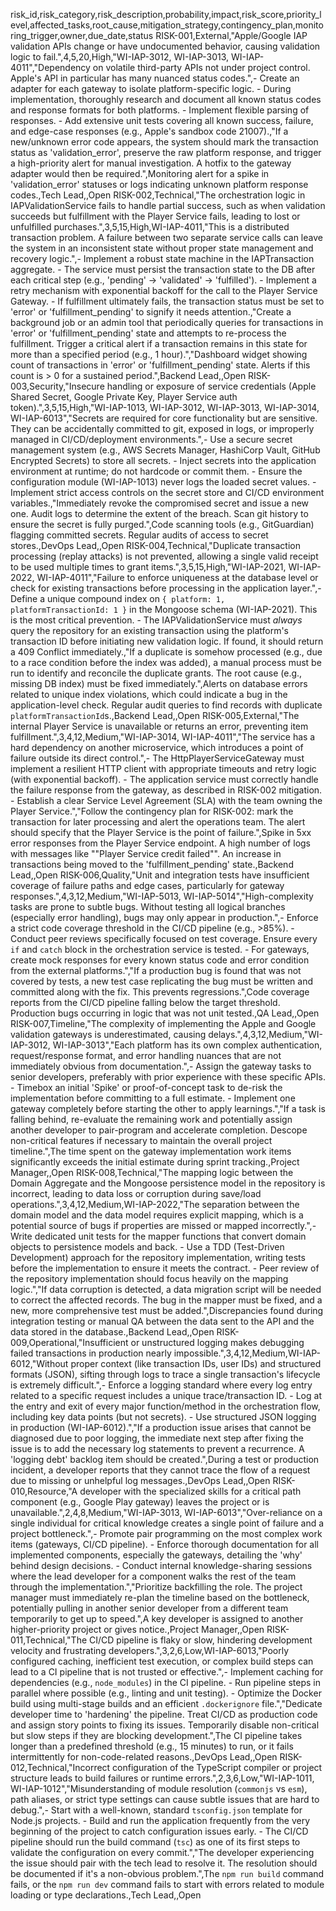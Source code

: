 risk_id,risk_category,risk_description,probability,impact,risk_score,priority_level,affected_tasks,root_cause,mitigation_strategy,contingency_plan,monitoring_trigger,owner,due_date,status
RISK-001,External,"Apple/Google IAP validation APIs change or have undocumented behavior, causing validation logic to fail.",4,5,20,High,"WI-IAP-3012, WI-IAP-3013, WI-IAP-4011","Dependency on volatile third-party APIs not under project control. Apple's API in particular has many nuanced status codes.",- Create an adapter for each gateway to isolate platform-specific logic. - During implementation, thoroughly research and document all known status codes and response formats for both platforms. - Implement flexible parsing of responses. - Add extensive unit tests covering all known success, failure, and edge-case responses (e.g., Apple's sandbox code 21007).,"If a new/unknown error code appears, the system should mark the transaction status as 'validation_error', preserve the raw platform response, and trigger a high-priority alert for manual investigation. A hotfix to the gateway adapter would then be required.",Monitoring alert for a spike in 'validation_error' statuses or logs indicating unknown platform response codes.,Tech Lead,,Open
RISK-002,Technical,"The orchestration logic in IAPValidationService fails to handle partial success, such as when validation succeeds but fulfillment with the Player Service fails, leading to lost or unfulfilled purchases.",3,5,15,High,WI-IAP-4011,"This is a distributed transaction problem. A failure between two separate service calls can leave the system in an inconsistent state without proper state management and recovery logic.",- Implement a robust state machine in the IAPTransaction aggregate. - The service must persist the transaction state to the DB after each critical step (e.g., 'pending' -> 'validated' -> 'fulfilled'). - Implement a retry mechanism with exponential backoff for the call to the Player Service Gateway. - If fulfillment ultimately fails, the transaction status must be set to 'error' or 'fulfillment_pending' to signify it needs attention.,"Create a background job or an admin tool that periodically queries for transactions in 'error' or 'fulfillment_pending' state and attempts to re-process the fulfillment. Trigger a critical alert if a transaction remains in this state for more than a specified period (e.g., 1 hour).","Dashboard widget showing count of transactions in 'error' or 'fulfillment_pending' state. Alerts if this count is > 0 for a sustained period.",Backend Lead,,Open
RISK-003,Security,"Insecure handling or exposure of service credentials (Apple Shared Secret, Google Private Key, Player Service auth token).",3,5,15,High,"WI-IAP-1013, WI-IAP-3012, WI-IAP-3013, WI-IAP-3014, WI-IAP-6013","Secrets are required for core functionality but are sensitive. They can be accidentally committed to git, exposed in logs, or improperly managed in CI/CD/deployment environments.",- Use a secure secret management system (e.g., AWS Secrets Manager, HashiCorp Vault, GitHub Encrypted Secrets) to store all secrets. - Inject secrets into the application environment at runtime; do not hardcode or commit them. - Ensure the configuration module (WI-IAP-1013) never logs the loaded secret values. - Implement strict access controls on the secret store and CI/CD environment variables.,"Immediately revoke the compromised secret and issue a new one. Audit logs to determine the extent of the breach. Scan git history to ensure the secret is fully purged.",Code scanning tools (e.g., GitGuardian) flagging committed secrets. Regular audits of access to secret stores.,DevOps Lead,,Open
RISK-004,Technical,"Duplicate transaction processing (replay attacks) is not prevented, allowing a single valid receipt to be used multiple times to grant items.",3,5,15,High,"WI-IAP-2021, WI-IAP-2022, WI-IAP-4011","Failure to enforce uniqueness at the database level or check for existing transactions before processing in the application layer.",- Define a unique compound index on `{ platform: 1, platformTransactionId: 1 }` in the Mongoose schema (WI-IAP-2021). This is the most critical prevention. - The IAPValidationService must *always* query the repository for an existing transaction using the platform's transaction ID before initiating new validation logic. If found, it should return a 409 Conflict immediately.,"If a duplicate is somehow processed (e.g., due to a race condition before the index was added), a manual process must be run to identify and reconcile the duplicate grants. The root cause (e.g., missing DB index) must be fixed immediately.",Alerts on database errors related to unique index violations, which could indicate a bug in the application-level check. Regular audit queries to find records with duplicate `platformTransactionId`s.,Backend Lead,,Open
RISK-005,External,"The internal Player Service is unavailable or returns an error, preventing item fulfillment.",3,4,12,Medium,"WI-IAP-3014, WI-IAP-4011","The service has a hard dependency on another microservice, which introduces a point of failure outside its direct control.",- The HttpPlayerServiceGateway must implement a resilient HTTP client with appropriate timeouts and retry logic (with exponential backoff). - The application service must correctly handle the failure response from the gateway, as described in RISK-002 mitigation. - Establish a clear Service Level Agreement (SLA) with the team owning the Player Service.","Follow the contingency plan for RISK-002: mark the transaction for later processing and alert the operations team. The alert should specify that the Player Service is the point of failure.",Spike in 5xx error responses from the Player Service endpoint. A high number of logs with messages like ""Player Service credit failed"". An increase in transactions being moved to the 'fulfillment_pending' state.,Backend Lead,,Open
RISK-006,Quality,"Unit and integration tests have insufficient coverage of failure paths and edge cases, particularly for gateway responses.",4,3,12,Medium,"WI-IAP-5013, WI-IAP-5014","High-complexity tasks are prone to subtle bugs. Without testing all logical branches (especially error handling), bugs may only appear in production.",- Enforce a strict code coverage threshold in the CI/CD pipeline (e.g., >85%). - Conduct peer reviews specifically focused on test coverage. Ensure every `if` and `catch` block in the orchestration service is tested. - For gateways, create mock responses for every known status code and error condition from the external platforms.","If a production bug is found that was not covered by tests, a new test case replicating the bug must be written and committed along with the fix. This prevents regressions.",Code coverage reports from the CI/CD pipeline falling below the target threshold. Production bugs occurring in logic that was not unit tested.,QA Lead,,Open
RISK-007,Timeline,"The complexity of implementing the Apple and Google validation gateways is underestimated, causing delays.",4,3,12,Medium,"WI-IAP-3012, WI-IAP-3013","Each platform has its own complex authentication, request/response format, and error handling nuances that are not immediately obvious from documentation.",- Assign the gateway tasks to senior developers, preferably with prior experience with these specific APIs. - Timebox an initial 'Spike' or proof-of-concept task to de-risk the implementation before committing to a full estimate. - Implement one gateway completely before starting the other to apply learnings.","If a task is falling behind, re-evaluate the remaining work and potentially assign another developer to pair-program and accelerate completion. Descope non-critical features if necessary to maintain the overall project timeline.",The time spent on the gateway implementation work items significantly exceeds the initial estimate during sprint tracking.,Project Manager,,Open
RISK-008,Technical,"The mapping logic between the Domain Aggregate and the Mongoose persistence model in the repository is incorrect, leading to data loss or corruption during save/load operations.",3,4,12,Medium,WI-IAP-2022,"The separation between the domain model and the data model requires explicit mapping, which is a potential source of bugs if properties are missed or mapped incorrectly.",- Write dedicated unit tests for the mapper functions that convert domain objects to persistence models and back. - Use a TDD (Test-Driven Development) approach for the repository implementation, writing tests before the implementation to ensure it meets the contract. - Peer review of the repository implementation should focus heavily on the mapping logic.","If data corruption is detected, a data migration script will be needed to correct the affected records. The bug in the mapper must be fixed, and a new, more comprehensive test must be added.",Discrepancies found during integration testing or manual QA between the data sent to the API and the data stored in the database.,Backend Lead,,Open
RISK-009,Operational,"Insufficient or unstructured logging makes debugging failed transactions in production nearly impossible.",3,4,12,Medium,WI-IAP-6012,"Without proper context (like transaction IDs, user IDs) and structured formats (JSON), sifting through logs to trace a single transaction's lifecycle is extremely difficult.",- Enforce a logging standard where every log entry related to a specific request includes a unique trace/transaction ID. - Log at the entry and exit of every major function/method in the orchestration flow, including key data points (but not secrets). - Use structured JSON logging in production (WI-IAP-6012).","If a production issue arises that cannot be diagnosed due to poor logging, the immediate next step after fixing the issue is to add the necessary log statements to prevent a recurrence. A 'logging debt' backlog item should be created.",During a test or production incident, a developer reports that they cannot trace the flow of a request due to missing or unhelpful log messages.,DevOps Lead,,Open
RISK-010,Resource,"A developer with the specialized skills for a critical path component (e.g., Google Play gateway) leaves the project or is unavailable.",2,4,8,Medium,"WI-IAP-3013, WI-IAP-6013","Over-reliance on a single individual for critical knowledge creates a single point of failure and a project bottleneck.",- Promote pair programming on the most complex work items (gateways, CI/CD pipeline). - Enforce thorough documentation for all implemented components, especially the gateways, detailing the 'why' behind design decisions. - Conduct internal knowledge-sharing sessions where the lead developer for a component walks the rest of the team through the implementation.","Prioritize backfilling the role. The project manager must immediately re-plan the timeline based on the bottleneck, potentially pulling in another senior developer from a different team temporarily to get up to speed.",A key developer is assigned to another higher-priority project or gives notice.,Project Manager,,Open
RISK-011,Technical,"The CI/CD pipeline is flaky or slow, hindering development velocity and frustrating developers.",3,2,6,Low,WI-IAP-6013,"Poorly configured caching, inefficient test execution, or complex build steps can lead to a CI pipeline that is not trusted or effective.",- Implement caching for dependencies (e.g., `node_modules`) in the CI pipeline. - Run pipeline steps in parallel where possible (e.g., linting and unit testing). - Optimize the Docker build using multi-stage builds and an efficient `.dockerignore` file.","Dedicate developer time to 'hardening' the pipeline. Treat CI/CD as production code and assign story points to fixing its issues. Temporarily disable non-critical but slow steps if they are blocking development.",The CI pipeline takes longer than a predefined threshold (e.g., 15 minutes) to run, or it fails intermittently for non-code-related reasons.,DevOps Lead,,Open
RISK-012,Technical,"Incorrect configuration of the TypeScript compiler or project structure leads to build failures or runtime errors.",2,3,6,Low,"WI-IAP-1011, WI-IAP-1012","Misunderstanding of module resolution (`commonjs` vs `esm`), path aliases, or strict type settings can cause subtle issues that are hard to debug.",- Start with a well-known, standard `tsconfig.json` template for Node.js projects. - Build and run the application frequently from the very beginning of the project to catch configuration issues early. - The CI/CD pipeline should run the build command (`tsc`) as one of its first steps to validate the configuration on every commit.","The developer experiencing the issue should pair with the tech lead to resolve it. The resolution should be documented if it's a non-obvious problem.",The `npm run build` command fails, or the `npm run dev` command fails to start with errors related to module loading or type declarations.,Tech Lead,,Open